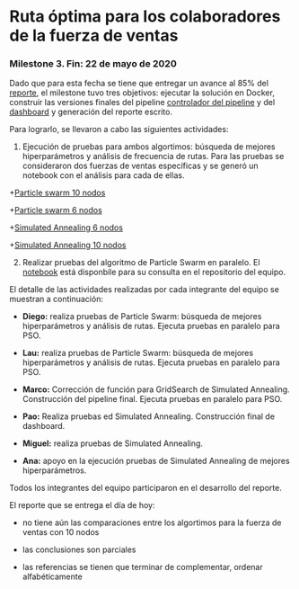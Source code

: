 
Ruta óptima para los colaboradores de la fuerza de ventas
==============================

### Milestone 3. Fin: 22 de mayo de 2020

Dado que para esta fecha se tiene que entregar un avance al 85% del [reporte](https://github.com/lauragmz/proyecto-final-mno2020/tree/Marco/reports), el milestone tuvo tres objetivos: ejecutar la solución en Docker, construir las versiones finales del pipeline [controlador del pipeline](https://github.com/lauragmz/analisis-numerico-computo-cientifico/tree/mno-2020-1/proyecto_final/proyectos/equipos/equipos_1_y_4/avance3/codigo) y del [dashboard](https://tcp-dashboard.herokuapp.com/) y generación del reporte escrito. 

Para lograrlo, se llevaron a cabo las siguientes actividades: 

1. Ejecución de pruebas para ambos algortimos: búsqueda de mejores hiperparámetros y análisis de frecuencia de rutas. Para las pruebas se consideraron dos fuerzas de ventas específicas y se generó un notebook con el análisis para cada de ellas. 

+[Particle swarm 10 nodos](https://github.com/lauragmz/proyecto-final-mno2020/blob/master/notebooks/entrega/Analisis_ParticleSwarm_10nodos.ipynb)

+[Particle swarm 6 nodos](https://github.com/lauragmz/proyecto-final-mno2020/blob/master/notebooks/entrega/Analisis_ParticleSwarm_6nodos.ipynb)

+[Simulated Annealing 6 nodos](https://github.com/lauragmz/proyecto-final-mno2020/blob/master/notebooks/entrega/Analisis_Simulated_Annealing%20_6nodos-100_iter.ipynb)

+[Simulated Annealing 10 nodos](https://github.com/lauragmz/proyecto-final-mno2020/blob/master/notebooks/entrega/Analisis_Simulated_Annealing%20_10nodos-100_iter.ipynb)


2. Realizar pruebas del algoritmo de Particle Swarm en paralelo. El [notebook](https://github.com/lauragmz/proyecto-final-mno2020/blob/master/notebooks/entrega/Analisis_ParticleSwarm_Paralelo.ipynb) está disponbile para su consulta en el repositorio del equipo.

El detalle de las actividades realizadas por cada integrante del equipo se muestran a continuación:

+ **Diego:** realiza pruebas de Particle Swarm: búsqueda de mejores hiperparámetros y análisis de rutas. Ejecuta pruebas en paralelo para PSO. 

+ **Lau:** realiza pruebas de Particle Swarm: búsqueda de mejores hiperparámetros y análisis de rutas. Ejecuta pruebas en paralelo para PSO. 

+ **Marco:** Corrección de función para GridSearch de Simulated Annealing. Construcción del pipeline final. Ejecuta pruebas en paralelo para PSO. 

+ **Pao:** Realiza pruebas ed Simulated Annealing. Construcción final de dashboard. 

+ **Miguel:** realiza pruebas de Simulated Annealing. 

+ **Ana:** apoyo en la ejecución pruebas de Simulated Annealing de mejores hiperparámetros. 

Todos los integrantes del equipo participaron en el desarrollo del reporte. 

El reporte que se entrega el día de hoy:

+ no tiene aún las comparaciones entre los algortimos para la fuerza de ventas con 10 nodos

+ las conclusiones son parciales

+ las referencias se tienen que terminar de complementar, ordenar alfabéticamente




